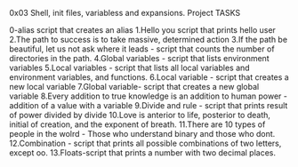 0x03 Shell, init files, variabless and expansions.
Project TASKS

0-alias script that creates an alias
1.Hello you script that prints hello user
2.The path to success is to take massive, determined action
3.If the path be beautiful, let us not ask where it leads - script that counts the number of directories in the path.
4.Global variables - script that lists environment variables
5.Local variables - script that lists all local variables and environment variables, and functions.
6.Local variable - script that creates a new local variable
7.Global variable- script that creates a new global variable
8.Every addition to true knowledge is an addition to human power - addition of a value with a variable
9.Divide and rule - script that prints result of power divided by divide
10.Love is anterior to life, posterior to death, initial of creation, and the exponent of breath.
11.There are 10 types of people in the wolrd - Those who understand binary and those who dont.
12.Combination - script that prints all possible combinations of two letters, except oo.
13.Floats-script that prints a number with two decimal places.

